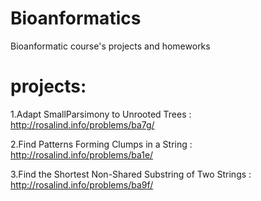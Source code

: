 # Bioanformatics
Bioanformatic course's projects and homeworks

# projects:
1.Adapt SmallParsimony to Unrooted Trees
 : http://rosalind.info/problems/ba7g/
 
2.Find Patterns Forming Clumps in a String :
 http://rosalind.info/problems/ba1e/
 
3.Find the Shortest Non-Shared Substring of Two Strings 
: http://rosalind.info/problems/ba9f/

